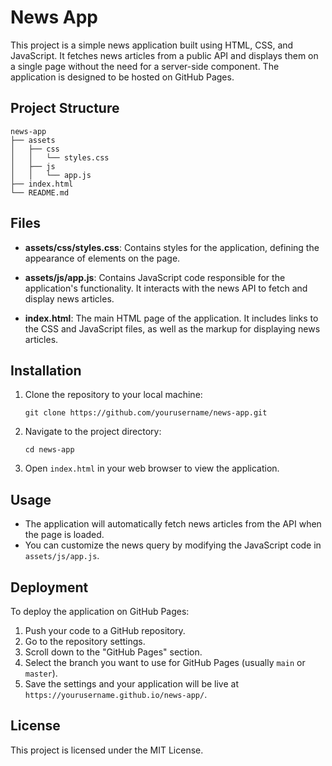 # News App

This project is a simple news application built using HTML, CSS, and JavaScript. It fetches news articles from a public API and displays them on a single page without the need for a server-side component. The application is designed to be hosted on GitHub Pages.

## Project Structure

```
news-app
├── assets
│   ├── css
│   │   └── styles.css
│   ├── js
│   │   └── app.js
├── index.html
└── README.md
```

## Files

- **assets/css/styles.css**: Contains styles for the application, defining the appearance of elements on the page.
  
- **assets/js/app.js**: Contains JavaScript code responsible for the application's functionality. It interacts with the news API to fetch and display news articles.

- **index.html**: The main HTML page of the application. It includes links to the CSS and JavaScript files, as well as the markup for displaying news articles.

## Installation

1. Clone the repository to your local machine:
   ```
   git clone https://github.com/yourusername/news-app.git
   ```

2. Navigate to the project directory:
   ```
   cd news-app
   ```

3. Open `index.html` in your web browser to view the application.

## Usage

- The application will automatically fetch news articles from the API when the page is loaded.
- You can customize the news query by modifying the JavaScript code in `assets/js/app.js`.

## Deployment

To deploy the application on GitHub Pages:

1. Push your code to a GitHub repository.
2. Go to the repository settings.
3. Scroll down to the "GitHub Pages" section.
4. Select the branch you want to use for GitHub Pages (usually `main` or `master`).
5. Save the settings and your application will be live at `https://yourusername.github.io/news-app/`. 

## License

This project is licensed under the MIT License.